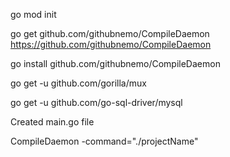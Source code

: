 go mod init

go get github.com/githubnemo/CompileDaemon 
https://github.com/githubnemo/CompileDaemon

go install github.com/githubnemo/CompileDaemon

go get -u github.com/gorilla/mux

go get -u github.com/go-sql-driver/mysql

Created main.go file

CompileDaemon -command="./projectName"
